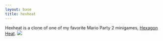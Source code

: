 ```yaml
---
layout: base
title: hexheat
---
```

Hexheat is a clone of one of my favorite Mario Party 2 minigames, [Hexagon Heat](http://www.mariowiki.com/Hexagon_Heat).
<img src="hexagon_screenshot.png">
